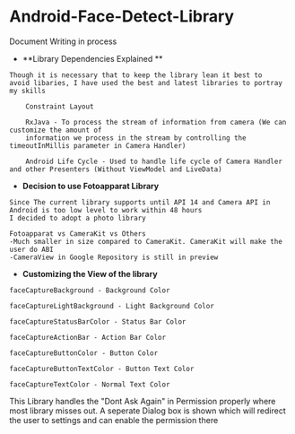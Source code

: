 # Android-Face-Detect-Library

Document Writing in process

- **Library Dependencies Explained **

```
Though it is necessary that to keep the library lean it best to
avoid libaries, I have used the best and latest libraries to portray my skills

    Constraint Layout 
    
    RxJava - To process the stream of information from camera (We can customize the amount of 
    information we process in the stream by controlling the timeoutInMillis parameter in Camera Handler)
    
    Android Life Cycle - Used to handle life cycle of Camera Handler and other Presenters (Without ViewModel and LiveData)
```

- **Decision to use Fotoapparat Library**

```
Since The current library supports until API 14 and Camera API in Android is too low level to work within 48 hours
I decided to adopt a photo library

Fotoapparat vs CameraKit vs Others
-Much smaller in size compared to CameraKit. CameraKit will make the user do ABI
-CameraView in Google Repository is still in preview
```

- **Customizing the View of the library**

```
faceCaptureBackground - Background Color

faceCaptureLightBackground - Light Background Color

faceCaptureStatusBarColor - Status Bar Color

faceCaptureActionBar - Action Bar Color

faceCaptureButtonColor - Button Color

faceCaptureButtonTextColor - Button Text Color

faceCaptureTextColor - Normal Text Color
```

This Library handles the "Dont Ask Again" in Permission properly where most library misses out. A seperate Dialog box is shown which will redirect the user to settings and can enable the permission there
